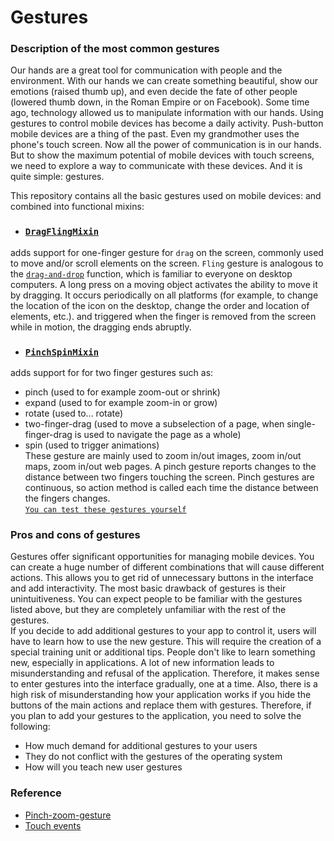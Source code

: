 # Gestures
### Description of the most common gestures
  Our hands are a great tool for communication with people and the environment. With our hands we can create something beautiful, 
show our emotions (raised thumb up), and even decide the fate of other people (lowered thumb down, in the Roman Empire or on Facebook).
Some time ago, technology allowed us to manipulate information with our hands. 
Using gestures to control mobile devices has become a daily activity. Push-button mobile devices are a thing of the past. Even my grandmother uses the phone's touch screen.
Now all the power of communication is in our hands.
But to show the maximum potential of mobile devices with touch screens, we need to explore a way to communicate with these devices.
And it is quite simple: gestures.

This repository contains all the basic gestures used on mobile devices: and combined into functional mixins:
* ### [`DragFlingMixin`](https://github.com/Halochkin/Components/tree/master/Gestures/DragFlingMixin)
adds support for one-finger gesture for `drag` on the screen, commonly used to move and/or scroll elements on the screen.
`Fling` gesture is analogous to the [`drag-and-drop`](https://ru.wikipedia.org/wiki/Drag-and-drop) function, which is familiar to everyone on desktop computers. A long press on a moving object activates the ability to move it by dragging.
It occurs periodically on all platforms (for example, to change the location of the icon on the desktop, change the order and location of elements, etc.). and triggered when the finger is removed from the screen while in motion, the dragging ends abruptly.
* ### [`PinchSpinMixin`](https://github.com/Halochkin/Components/tree/master/Gestures/PinchGestureMixin) 
adds support for for two finger gestures such as:
  - pinch (used to for example zoom-out or shrink)<br>
  - expand (used to for example zoom-in or grow)<br>
  - rotate (used to... rotate)<br>
  - two-finger-drag (used to move a subselection of a page, when single-finger-drag is used to navigate the page as a whole)<br>
  - spin (used to trigger animations)<br>
  These gesture are mainly used to zoom in/out images, zoom in/out maps, zoom in/out web pages. A pinch gesture reports changes to the distance between two fingers touching the screen. Pinch gestures are continuous, so action method is called each time the distance between the fingers changes. <br>
 [`You can test these gestures yourself`](https://rawgit.com/Halochkin/Components/master/Gestures/GesturesTest1.html)

### Pros and cons of gestures
Gestures offer significant opportunities for managing mobile devices. You can create a huge number of different combinations that will cause different actions. This allows you to get rid of unnecessary buttons in the interface and add interactivity.
The most basic drawback of gestures is their unintuitiveness. You can expect people to be familiar with the gestures listed above, but they are completely unfamiliar with the rest of the gestures.<br>
If you decide to add additional gestures to your app to control it, users will have to learn how to use the new gesture. This will require the creation of a special training unit or additional tips.
People don't like to learn something new, especially in applications. A lot of new information leads to misunderstanding and refusal of the application. Therefore, it makes sense to enter gestures into the interface gradually, one at a time.
Also, there is a high risk of misunderstanding how your application works if you hide the buttons of the main actions and replace them with gestures.
Therefore, if you plan to add your gestures to the application, you need to solve the following:
- How much demand for additional gestures to your users
- They do not conflict with the gestures of the operating system
- How will you teach new user gestures
### Reference
* [Pinch-zoom-gesture](https://developer.mozilla.org/en-US/docs/Web/API/Pointer_events/Pinch_zoom_gestures)
* [Touch events](https://developer.mozilla.org/en-US/docs/Web/API/Touch_events)
